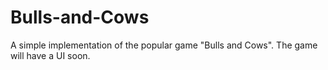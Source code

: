 # Bulls-and-Cows
A simple implementation of the popular game "Bulls and Cows". The game will have a UI soon.
